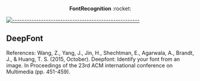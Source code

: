<p align="center">
  <strong>FontRecognition</strong> :rocket:
</p> 

[![-----------------------------------------------------]( 
https://raw.githubusercontent.com/andreasbm/readme/master/assets/lines/aqua.png)](https://github.com/ImMohammadHosseini/FontRecognition?tab=repositories)

## DeepFont

References: 
Wang, Z., Yang, J., Jin, H., Shechtman, E., Agarwala, A., Brandt, J., & Huang, T. S. (2015, October). 
Deepfont: Identify your font from an image. 
In Proceedings of the 23rd ACM international conference on Multimedia (pp. 451-459).
